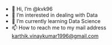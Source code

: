 - 👋 Hi, I’m @kvk96
- 👀 I’m interested in dealing with Data
- 🌱 I’m currently learning Data Science
- 📫 How to reach me to my mail address karthik.vinaykumar1996@gmail.com

<!---
kvk96/kvk96 is a ✨ special ✨ repository because its `README.md` (this file) appears on your GitHub profile.
You can click the Preview link to take a look at your changes.
--->
